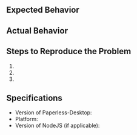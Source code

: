 ## Expected Behavior


## Actual Behavior


## Steps to Reproduce the Problem

  1.
  2.
  3.

## Specifications

  - Version of Paperless-Desktop:
  - Platform:
  - Version of NodeJS (if applicable):
